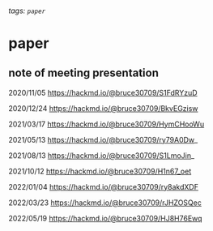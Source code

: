 ###### tags: `paper`
# paper
## note of meeting presentation
2020/11/05 
https://hackmd.io/@bruce30709/S1FdRYzuD

2020/12/24 
https://hackmd.io/@bruce30709/BkvEGzisw

2021/03/17 
https://hackmd.io/@bruce30709/HymCHooWu

2021/05/13 
https://hackmd.io/@bruce30709/ry79A0Dw_

2021/08/13 
https://hackmd.io/@bruce30709/S1LmoJin_

2021/10/12
https://hackmd.io/@bruce30709/H1n67_oet

2022/01/04
https://hackmd.io/@bruce30709/ry8akdXDF

2022/03/23
https://hackmd.io/@bruce30709/rJHZOSQec

2022/05/19
https://hackmd.io/@bruce30709/HJ8H76Ewq